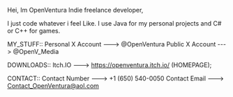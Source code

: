 Hei, Im OpenVentura
Indie freelance developer, 

I just code whatever i feel Like.
I use Java for my personal projects and C# or C++ for games. 

MY_STUFF::
Personal X Account ---> @OpenVentura
Public X Account ---> @OpenV_Media

DOWNLOADS::
Itch.IO ---> https://openventura.itch.io/ (HOMEPAGE);

CONTACT::
Contact Number ---> +1 (650) 540-0050
Contact Email ---> Contact_OpenVentura@aol.com
